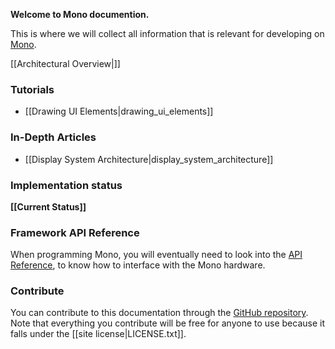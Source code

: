 <!-- --- title: Developer Documentation : Mono -->

**Welcome to Mono documention.**

This is where we will collect all information that is relevant for developing
on [Mono](http://openmono.com).

[[Architectural Overview|]]

### Tutorials

 * [[Drawing UI Elements|drawing_ui_elements]]

### In-Depth Articles

 * [[Display System Architecture|display_system_architecture]]

### Implementation status

**[[Current Status]]**

### Framework API Reference

When programming Mono, you will eventually need to look into the
[API Reference](http://developer.openmono.com/reference/latest), to know how to
interface with the Mono hardware.

### Contribute

You can contribute to this documentation through the
[GitHub repository](https://github.com/getopenmono/monodocs).
Note that everything you contribute will be free for anyone to use because
it falls under the [[site license|LICENSE.txt]].
